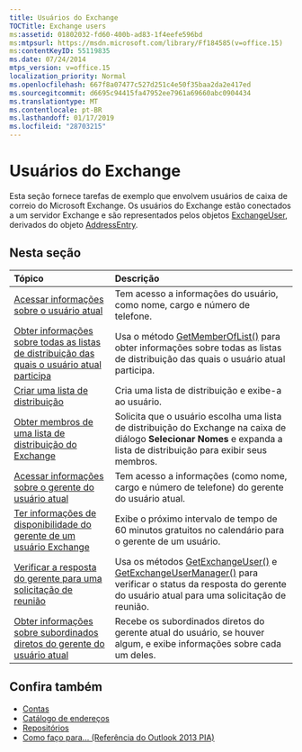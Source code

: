 ```yaml
---
title: Usuários do Exchange
TOCTitle: Exchange users
ms:assetid: 01802032-fd60-400b-ad83-1f4eefe596bd
ms:mtpsurl: https://msdn.microsoft.com/library/Ff184585(v=office.15)
ms:contentKeyID: 55119835
ms.date: 07/24/2014
mtps_version: v=office.15
localization_priority: Normal
ms.openlocfilehash: 667f8a07477c527d251c4e50f35baa2da2e417ed
ms.sourcegitcommit: d6695c94415fa47952ee7961a69660abc0904434
ms.translationtype: MT
ms.contentlocale: pt-BR
ms.lasthandoff: 01/17/2019
ms.locfileid: "28703215"
---
```

# <a name="exchange-users"></a>Usuários do Exchange

Esta seção fornece tarefas de exemplo que envolvem usuários de caixa de correio do Microsoft Exchange. Os usuários do Exchange estão conectados a um servidor Exchange e são representados pelos objetos [ExchangeUser](https://msdn.microsoft.com/library/bb609574\(v=office.15\)), derivados do objeto [AddressEntry](https://msdn.microsoft.com/library/bb609728\(v=office.15\)).

## <a name="in-this-section"></a>Nesta seção

|Tópico|Descrição|
|:----|:----------|
|[Acessar informações sobre o usuário atual](how-to-get-information-about-the-current-user.md)  |Tem acesso a informações do usuário, como nome, cargo e número de telefone.|
|[Obter informações sobre todas as listas de distribuição das quais o usuário atual participa](how-to-get-information-about-all-distribution-lists-of-which-the-current-user-is-a-member.md)  |Usa o método [GetMemberOfList()](https://msdn.microsoft.com/library/bb623397\(v=office.15\)) para obter informações sobre todas as listas de distribuição das quais o usuário atual participa.|
|[Criar uma lista de distribuição](how-to-create-a-distribution-list.md)  |Cria uma lista de distribuição e exibe-a ao usuário.|
[Obter membros de uma lista de distribuição do Exchange](how-to-get-members-of-an-exchange-distribution-list.md)  |Solicita que o usuário escolha uma lista de distribuição do Exchange na caixa de diálogo **Selecionar Nomes** e expanda a lista de distribuição para exibir seus membros.|
[Acessar informações sobre o gerente do usuário atual](how-to-get-information-about-the-current-user-s-manager.md)  |Tem acesso a informações (como nome, cargo e número de telefone) do gerente do usuário atual.|
[Ter informações de disponibilidade do gerente de um usuário Exchange](how-to-get-availability-information-for-an-exchange-user-s-manager.md) |  Exibe o próximo intervalo de tempo de 60 minutos gratuitos no calendário para o gerente de um usuário.|
|[Verificar a resposta do gerente para uma solicitação de reunião](how-to-check-a-manager-s-response-to-a-meeting-request.md) | Usa os métodos [GetExchangeUser()](https://msdn.microsoft.com/library/bb611808\(v=office.15\)) e [GetExchangeUserManager()](https://msdn.microsoft.com/library/bb646656\(v=office.15\)) para verificar o status da resposta do gerente do usuário atual para uma solicitação de reunião.|
|[Obter informações sobre subordinados diretos do gerente do usuário atual ](how-to-get-information-about-direct-reports-of-the-current-user-s-manager.md) | Recebe os subordinados diretos do gerente atual do usuário, se houver algum, e exibe informações sobre cada um deles.|

## <a name="see-also"></a>Confira também

- [Contas](accounts.md)
- [Catálogo de endereços](address-book.md)
- [Repositórios](stores.md)
- [Como faço para... (Referência do Outlook 2013 PIA)](how-do-i-outlook-2013-pia-reference.md)

